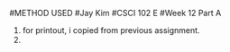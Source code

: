 #METHOD USED
#Jay Kim
#CSCI 102 E
#Week 12 Part A

1. for printout, i copied from previous assignment.
2. 

